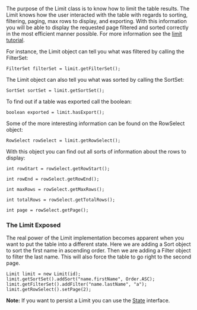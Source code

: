 The purpose of the Limit class is to know how to limit the table results. The Limit knows how the user interacted with the table with regards to sorting, filtering, paging, max rows to display, and exporting. With this information you will be able to display the requested page filtered and sorted correctly in the most efficient manner possible. For more information see the [limit tutorial](LimitTutorialV3.md).

For instance, the Limit object can tell you what was filtered by calling the FilterSet:
```
FilterSet filterSet = limit.getFilterSet();
```

The Limit object can also tell you what was sorted by calling the SortSet:
```
SortSet sortSet = limit.getSortSet();
```

To find out if a table was exported call the boolean:
```
boolean exported = limit.hasExport();
```

Some of the more interesting information can be found on the RowSelect object:
```
RowSelect rowSelect = limit.getRowSelect();
```

With this object you can find out all sorts of information about the rows to display:
```
int rowStart = rowSelect.getRowStart();

int rowEnd = rowSelect.getRowEnd();

int maxRows = rowSelect.getMaxRows();

int totalRows = rowSelect.getTotalRows();

int page = rowSelect.getPage();
```

### The Limit Exposed ###
The real power of the Limit implementation becomes apparent when you want to put the table into a different state. Here we are adding a Sort object to sort the first name in ascending order. Then we are adding a Filter object to filter the last name. This will also force the table to go right to the second page.
```
Limit limit = new Limit(id);
limit.getSortSet().addSort("name.firstName", Order.ASC);
limit.getFilterSet().addFilter("name.lastName", "a");
limit.getRowSelect().setPage(2);
```

**Note:** If you want to persist a Limit you can use the [State](State.md) interface.